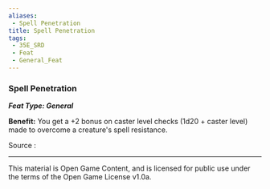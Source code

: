 ```yaml
---
aliases:
 - Spell Penetration
title: Spell Penetration
tags: 
 - 35E_SRD
 - Feat
 - General_Feat
---
```

### Spell Penetration 
***Feat Type: General***

**Benefit:** You get a +2 bonus on caster level checks (1d20 + caster
level) made to overcome a creature's spell resistance.


Source :



---



This material is Open Game Content, and is licensed for public use under the terms of the Open Game License v1.0a.

